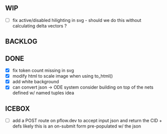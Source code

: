 WIP
---

- [ ] fix active/disabled hilighting in svg - should we do this without calculating delta vectors ?

BACKLOG
-------

DONE
----
- [x] fix token count missing in svg
- [x] modify html to scale image when using to_html()
- [x] add white background
- [x] can convert json -> ODE system
    consider building on top of the nets defined w/ named tuples
    idea 

ICEBOX
------
- [ ] add a POST route on pflow.dev to accept input json and return the CID + defs
    likely this is an on-submit form pre-populated w/ the json
